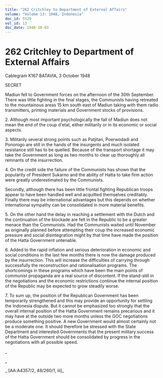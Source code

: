 ```yaml
---
title: "262 Critchley to Department of External Affairs"
volume: "Volume 13: 1948, Indonesia"
doc_id: 5529
vol_id: 13
doc_date: 1948-10-03
---
```


# 262 Critchley to Department of External Affairs

Cablegram K167 BATAVIA, 3 October 1948

SECRET

Madiun fell to Government forces on the afternoon of the 30th September. There was little fighting in the final stages, the Communists having retreated to the mountainous areas 15 km south east of Madiun taking with them radio transmitters, printing materials and Government stocks of provisions.

2\. Although most important psychologically the fall of Madiun does not mean the end of the coup d'etat, either militarily or in its economic or social aspects.

3\. Militarily several strong points such as Patjitan, Poerwodadi and Ponorogo are still in the hands of the insurgents and much isolated resistance still has to be quelled. Because of the transport shortage it may take the Government as long as two months to clear up thoroughly all remnants of the insurrection.

4\. On the credit side the failure of the Communists has shown that the popularity of President Sukarno and the ability of Hatta to take firm action were greatly underestimated by the Communists.

Secondly, although there has been little frontal fighting Republican troops appear to have been handled well and acquitted themselves creditably. Finally there may be international advantages but this depends on whether international sympathy can be consolidated in more material benefits.

5\. On the other hand the delay in reaching a settlement with the Dutch and the continuation of the blockade are felt in the Republic to be a greater menace than the Communists. Had the Communists waited until November as originally planned before attempting their coup the increased economic pressure and social disintegration might by that time have made the position of the Hatta Government untenable.

6\. Added to the rapid inflation and serious deterioration in economic and social conditions in the last few months there is now the damage produced by the insurrection. This will increase the difficulties of carrying through successfully the reconstruction and rationalisation programs. The shortcomings in these programs which have been the main points of communist propaganda are a real source of discontent. If the stand-still in the negotiations and the economic restrictions continue the internal position of the Republic may be expected to grow steadily worse.

7\. To sum up, the position of the Republican Government has been temporarily strengthened and this may provide an opportunity for settling the Indonesia dispute. But it cannot be emphasized too strongly that the overall internal position of the Hatta Government remains precarious and it may have at the outside two more months unless the GOC negotiations produce something positive. A new Government would almost certainly not be a moderate one. It should therefore be stressed with the State Department and interested Governments that the present military success of the Hatta Government should be consolidated by progress in the negotiations with all possible speed.

_

_

_ [AA:A4357/2, 48/260/1, iii]_
